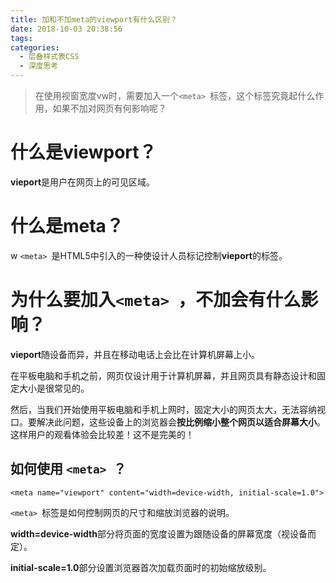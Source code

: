 ```yaml
---
title: 加和不加meta的viewport有什么区别？
date: 2018-10-03 20:38:56
tags:
categories:
  - 层叠样式表CSS  
  - 深度思考
---
```

> 在使用视窗宽度vw时，需要加入一个`<meta> `标签，这个标签究竟起什么作用，如果不加对网页有何影响呢？

<!-- more -->


# 什么是viewport？

**vieport**是用户在网页上的可见区域。 

# 什么是meta？
w
`<meta> `是HTML5中引入的一种使设计人员标记控制**vieport**的标签。


# 为什么要加入`<meta> `，不加会有什么影响？



**vieport**随设备而异，并且在移动电话上会比在计算机屏幕上小。

在平板电脑和手机之前，网页仅设计用于计算机屏幕，并且网页具有静态设计和固定大小是很常见的。

然后，当我们开始使用平板电脑和手机上网时，固定大小的网页太大，无法容纳视口。要解决此问题，这些设备上的浏览器会**按比例缩小整个网页以适合屏幕大小**。这样用户的观看体验会比较差！这不是完美的！



## 如何使用 `<meta> `？

```
<meta name="viewport" content="width=device-width, initial-scale=1.0">
```

`<meta> `标签是如何控制网页的尺寸和缩放浏览器的说明。

**width=device-width**部分将页面的宽度设置为跟随设备的屏幕宽度（视设备而定）。

**initial-scale=1.0**部分设置浏览器首次加载页面时的初始缩放级别。